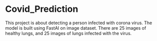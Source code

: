 # Covid_Prediction
This project is about detecting a person infected with corona virus. The model is built using FastAI on image dataset. There are 25 images of healthy lungs, and 25 images of lungs infected with the virus.
